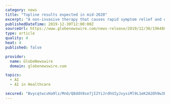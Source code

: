 ```yaml
---
category: news
title: "Topline results expected in mid-2020"
excerpt: "A non-invasive therapy that causes rapid symptom relief and de-escalates agitation may be ... About BioXcel Therapeutics, Inc. BioXcel Therapeutics, Inc. is a clinical stage biopharmaceutical company utilizing artificial intelligence to identify improved therapies in neuroscience and immuno-oncology. BTI's drug re-innovation approach leverages ..."
publishedDateTime: 2019-12-30T12:00:00Z
sourceUrl: https://www.globenewswire.com/news-release/2019/12/30/1964887/0/en/BioXcel-Therapeutics-Announces-Initiation-of-Pivotal-Phase-3-Studies-of-BXCL501-for-Acute-Treatment-of-Agitation-in-Patients-with-Schizophrenia-and-Bipolar-Disorder.html
type: article
quality: 4
heat: 4
published: false

provider:
  name: GlobeNewswire
  domain: globenewswire.com

topics:
  - AI
  - AI in Healthcare

secured: "BvycqtwcvHa9lz/MnO/Q8ddV8se7jI2YiJrdhUIyJvysiMl9L1eK2A2Oh9w3bnFqrmdjMEgxW+JAkPYv1vFvAr1R0AlR9gNQgF9VDu2cZxWaTw6dVEn161KEpZYP6NzFAVpTpjlArcQSO2JsdXaTBIPmtIWybQMqZMgs8zs5dBCGC/kHYPPSTDwJ5gZaUDykmuPnegWQTA0V06FPV07zqr50w5MtzTT9nkcOOu+hVIUBaCqkalEngSmN9Nu4uFG5MIuyxP3FoBQpb1jk/XxCCw==;Dok+ZW0rYl/0CxDqy8GKyg=="
---
```


